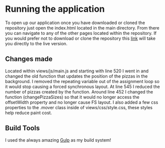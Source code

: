# Running the application

To open up our application once you have downloaded or cloned the repository just open the index.html located in the main directory.
From there you can navigate to any of the other pages located within the repository. If you would prefer not to download or clone the repository
this [link](http://tmurph850.github.io/frontend-nanodegree-web-optimization/) will take you directly to the live version.


## Changes made
Located within views/js/main.js and starting with line 520 I went in and changed the old function that updates the position of the pizzas
in the background. I removed the repeating variable out of the assignment loop so it would stop causing a forced synchronous layout. At line 545
I reduced the number of pizzas created by the function. Around line 452 I changed the function (changePizzaSizes) so that it would no longer access
the offsetWidth property and no longer cause FS layout.
I also added a few css properties to the .mover class inside of views/css/style.css, these styles help reduce paint cost.

## Build Tools

I used the always amazing [Gulp](http://gulpjs.com/) as my build system!
